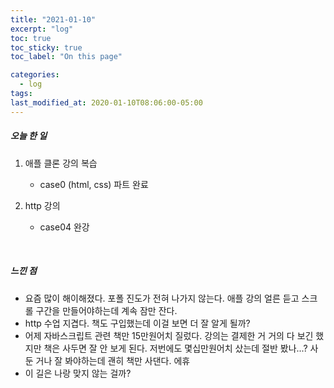 ```yaml
---
title: "2021-01-10"
excerpt: "log"
toc: true
toc_sticky: true
toc_label: "On this page"

categories:
  - log
tags:
last_modified_at: 2020-01-10T08:06:00-05:00
---
```


##### 오늘 한 일

1. 애플 클론 강의 복습

   - case0 (html, css) 파트 완료

2. http 강의
   - case04 완강

<br />

##### 느낀 점

- 요즘 많이 해이해졌다. 포폴 진도가 전혀 나가지 않는다. 애플 강의 얼른 듣고 스크롤 구간을 만들어야하는데 계속 잠만 잔다.
- http 수업 지겹다. 책도 구입했는데 이걸 보면 더 잘 알게 될까?
- 어제 자바스크립트 관련 책만 15만원어치 질렀다. 강의는 결제한 거 거의 다 보긴 했지만 책은 사두면 잘 안 보게 된다. 저번에도 몇십만원어치 샀는데 절반 봤나...? 사둔 거나 잘 봐야하는데 괜히 책만 사댄다. 에휴
- 이 길은 나랑 맞지 않는 걸까?
